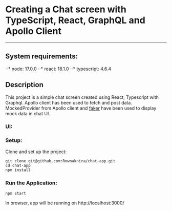 # Creating a Chat screen with TypeScript, React, GraphQL and Apollo Client
---

## System requirements:
⋅⋅* node: 17.0.0
⋅⋅* react: 18.1.0
⋅⋅* typescript: 4.6.4

## Description
This project is a simple chat screen created using React, Typescript with Graphql. Apollo client has been used to fetch and post data. MockedProvider from Apollo client and [faker](https://www.npmjs.com/package/factory.ts) have been used to display mock data in chat UI.

### UI:

### Setup:
Clone and set up the project:
```
git clone git@github.com:Rownaknira/chat-app.git
cd chat-app
npm install 
```

### Run the Application:
```
npm start
```

In browser, app will be running on http://localhost:3000/
